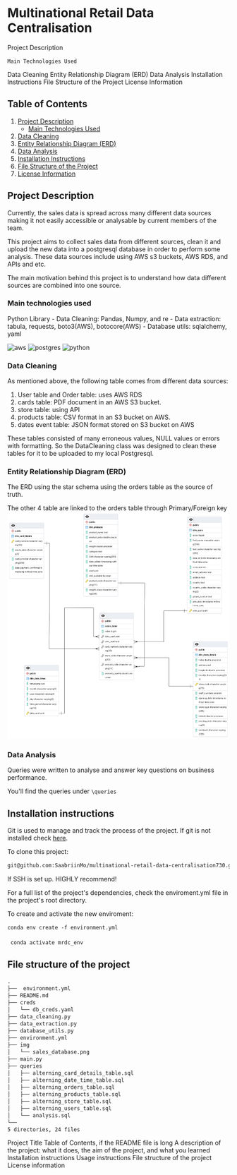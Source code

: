 # Multinational Retail Data Centralisation

Project Description

    Main Technologies Used

Data Cleaning
Entity Relationship Diagram (ERD)
Data Analysis
Installation Instructions
File Structure of the Project
License Information

## Table of Contents
1. [Project Description](#project-description)
    - [Main Technologies Used](#main-technologies-used)
2. [Data Cleaning](#data-cleaning)
3. [Entity Relationship Diagram (ERD)](#entity-relationship-diagram-erd)
4. [Data Analysis](#data-analysis)
5. [Installation Instructions](#installation-instructions)
6. [File Structure of the Project](#file-structure-of-the-project)
7. [License Information](#license-information)

## Project Description
Currently, the sales data is spread across many different data sources making it not easily accessible or analysable by current members of the team.

This project aims to collect sales data from different sources, clean it and upload the new data into a postgresql database in order to perform some analysis. These data sources include using AWS s3 buckets, AWS RDS, and  APIs and etc.

The main motivation behind this project is to understand how data different sources are combined into one source.

### Main technologies used

Python Library
    - Data Cleaning: Pandas, Numpy, and re
    - Data extraction: tabula, requests, boto3(AWS), botocore(AWS)
    - Database utils: sqlalchemy, yaml

![aws](https://img.shields.io/badge/Amazon_AWS-FF9900?style=for-the-badge&logo=amazonaws&logoColor=white) ![postgres](https://img.shields.io/badge/PostgreSQL-316192?style=for-the-badge&logo=postgresql&logoColor=white) ![python](https://img.shields.io/badge/Python-FFD43B?style=for-the-badge&logo=python&logoColor=blue)

### Data Cleaning

As mentioned above, the following table comes from different data sources:

1. User table and Order table: uses AWS RDS
2. cards table: PDF document in an AWS S3 bucket.
3. store table: using API
4. products table: CSV format in an S3 bucket on AWS.
5. dates event table: JSON format stored on S3 bucket on AWS


These tables consisted of many erroneous values, NULL values or errors with formatting. So the DataCleaning class was designed to clean these tables for it to be uploaded to my local Postgresql.


### Entity Relationship Diagram (ERD)
The ERD using the star schema using the orders table as the source of truth.

The other 4 table are linked to the orders table through Primary/Foreign key
![ERD](img/sales_database.png)

### Data Analysis
Queries were written to analyse and answer key questions on business performance.

You'll find the queries under ```\queries```


## Installation instructions
Git is used to manage and track the process of the project. If git is not installed check [here](https://git-scm.com/book/en/v2/Getting-Started-Installing-Git).

To clone this project:

```bash
git@github.com:SaabriinMo/multinational-retail-data-centralisation730.git
```

If SSH is set up. HIGHLY recommend!


For a full list of the project's dependencies, check the enviroment.yml file in the project's root directory.

To create and activate the new enviroment:

```bash
conda env create -f environment.yml

 conda activate mrdc_env
```


## File structure of the project

```
.
├──  environment.yml
├── README.md
├── creds
│   └── db_creds.yaml
├── data_cleaning.py
├── data_extraction.py
├── database_utils.py
├── environment.yml
├── img
│   └── sales_database.png
├── main.py
├── queries
│   ├── alterning_card_details_table.sql
│   ├── alterning_date_time_table.sql
│   ├── alterning_orders_table.sql
│   ├── alterning_products_table.sql
│   ├── alterning_store_table.sql
│   ├── alterning_users_table.sql
│   └── analysis.sql
└──
5 directories, 24 files
```


Project Title
Table of Contents, if the README file is long
A description of the project: what it does, the aim of the project, and what you learned
Installation instructions
Usage instructions
File structure of the project
License information
